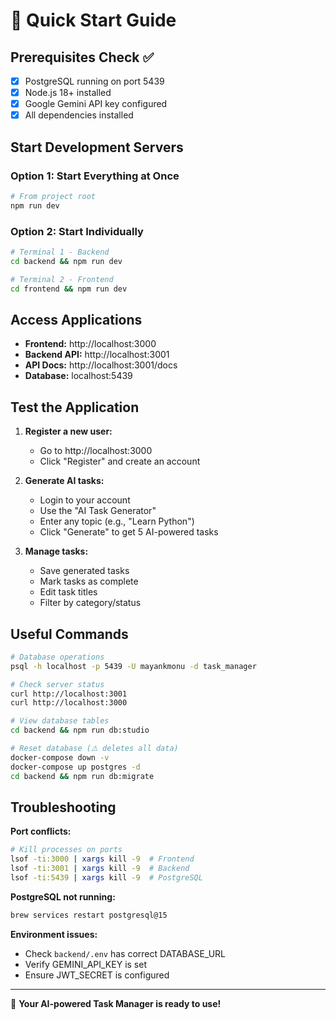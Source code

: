 # 🚀 Quick Start Guide

## Prerequisites Check ✅

- [x] PostgreSQL running on port 5439
- [x] Node.js 18+ installed
- [x] Google Gemini API key configured
- [x] All dependencies installed

## Start Development Servers

### Option 1: Start Everything at Once

```bash
# From project root
npm run dev
```

### Option 2: Start Individually

```bash
# Terminal 1 - Backend
cd backend && npm run dev

# Terminal 2 - Frontend
cd frontend && npm run dev
```

## Access Applications

- **Frontend:** http://localhost:3000
- **Backend API:** http://localhost:3001
- **API Docs:** http://localhost:3001/docs
- **Database:** localhost:5439

## Test the Application

1. **Register a new user:**

   - Go to http://localhost:3000
   - Click "Register" and create an account

2. **Generate AI tasks:**

   - Login to your account
   - Use the "AI Task Generator"
   - Enter any topic (e.g., "Learn Python")
   - Click "Generate" to get 5 AI-powered tasks

3. **Manage tasks:**
   - Save generated tasks
   - Mark tasks as complete
   - Edit task titles
   - Filter by category/status

## Useful Commands

```bash
# Database operations
psql -h localhost -p 5439 -U mayankmonu -d task_manager

# Check server status
curl http://localhost:3001
curl http://localhost:3000

# View database tables
cd backend && npm run db:studio

# Reset database (⚠️ deletes all data)
docker-compose down -v
docker-compose up postgres -d
cd backend && npm run db:migrate
```

## Troubleshooting

**Port conflicts:**

```bash
# Kill processes on ports
lsof -ti:3000 | xargs kill -9  # Frontend
lsof -ti:3001 | xargs kill -9  # Backend
lsof -ti:5439 | xargs kill -9  # PostgreSQL
```

**PostgreSQL not running:**

```bash
brew services restart postgresql@15
```

**Environment issues:**

- Check `backend/.env` has correct DATABASE_URL
- Verify GEMINI_API_KEY is set
- Ensure JWT_SECRET is configured

---

🎉 **Your AI-powered Task Manager is ready to use!**
